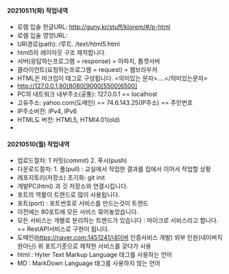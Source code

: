 #### 20210511(화) 작업내역
- 로렘 입술 한글URL: http://guny.kr/stuff/klorem/#/p-html
- 로렘 입술 영엉URL: 
- URl경로(path): /루트. /text/html5.html 
- html5의 레이아웃 구조 제작합니다.
- 서버(응답하는프로그램 = response) = 아파치, 톱캣서버
- 클라이언트(요청하는프로그램 = request) = 웹브라우저
- HTML은 마크업이 태그로 구성됩니다. <의미있는 문자>....</의미있는문자>
- http://127.0.0.1:80[8080[9000[5500[6500]
- PC의 네트워크 내부주소(공통): 127.0.0.1 == localhost
- 고유주소: yahoo.com(도메인) == 74.6.143.25(IP주소) == 주민번호
- IP주소버전: IPv4, IPv6
- HTML도 버전: HTML5, HTMl4.01(old)
- <!-- 
        프로그램언어공부하면 아래3가지 반드시 알고 있어야 합니다.
        - 주석처리구분(컨트롤 슬러쉬)(공통)
        - 디버그 방법(자바스크립트 부터~스프림까지)
        - CRUD 방법(스프링+오라클DB)
    -->

#### 20210510(월) 작업내역
- 업로드절차: 1 커밋(commit) 2. 푸시(push)
- 다운로드절차: 1. 풀(pull) : 교실에서 작업한 결과를 집에서 이어서 작업할 상황
- 레포지토리(저장소) 초기화: git init
- 개발PC(html) 과 깃 저장소와 연결시킵니다.
- 포트의 역활이 트렌드로 많이 사용됩니다.
- 포트(port) : 포트번호로 서비스를 만드는것이 트렌드
- 이전에는 80포트에 모든 서비스 묶어놓았습니다. 
- 모든 서비스는 개별로 분리하는 트랜드가 있습니다 : 마이크로 서비스라고 합니다. == RestAPI서비스로 구현이 됩니다.
- 도메인(https://naver.com:1451241/네이버 인증서비스 개발)
외부 인원(네이버직원아닌) 위 포트기준으로 제작한 서비스를 갖다가 사용
- html : Hyter Text Markup Language 태그를 사용하는 언어
- MD : MarkDown Language 태그를 사용하지 않는 언어